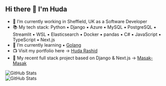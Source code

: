 ## Hi there 👋 I'm Huda

- 🔭 I’m currently working in Sheffield, UK as a Software Developer
- 📚 My tech stack: Python ▪️ Django ▪️ Azure ▪️ MySQL ▪️ PostgreSQL ▪️ Streamlit ▪️ WSL ▪️ Elasticsearch ▪️ Docker ▪️ pandas ▪️ C# ▪️ JavaScript ▪️ TypeScript ▪️ Next.js
- 🌱 I’m currently learning ▪️ [Golang](https://go.dev/doc/tutorial/getting-started)
- 📺 Visit my portfolio here -> [Huda Rashid](https://www.hudarashid.com)
- 🥘 My recent full stack project based on Django & Next.js -> [Masak-Masak](https://masak-masak.vercel.app/)

  

![GitHub Stats](https://github-readme-stats.vercel.app/api/top-langs/?username=hudarashid&theme=highcontrast&show_icons=true&hide_border=true&layout=compact)
</br>
![GitHub Stats](https://streak-stats.demolab.com?user=hudarashid&theme=highcontrast&hide_border=true)

<!--
# REFER HERE TO GENERATE STATS
https://github-stats.omsimos.com/

# EMOJI
https://www.webfx.com/tools/emoji-cheat-sheet/

![GitHub Stats](https://github-readme-stats.vercel.app/api?username=hudarashid&theme=highcontrast&show_icons=true&hide_border=true&count_private=true)

**hudarashid/hudarashid** is a ✨ _special_ ✨ repository because its `README.md` (this file) appears on your GitHub profile.

Here are some ideas to get you started:

- 🔭 I’m currently working on ...
- 🌱 I’m currently learning ...
- 👯 I’m looking to collaborate on ...
- 🤔 I’m looking for help with ...
- 💬 Ask me about ...
- 📫 How to reach me: ...
- 😄 Pronouns: ...
- ⚡ Fun fact: ...
-->

